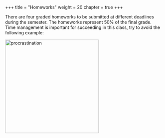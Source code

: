 +++
title = "Homeworks"
weight = 20
chapter = true
+++

There are four graded homeworks to be submitted at different deadlines during the semester. The homeworks represent 50% of the final grade. Time management is important for succeeding in this class, try to avoid the following example:

<img src="https://media.giphy.com/media/SsUnirNjTGvFm/giphy.gif" alt="procrastination" width="300px"/> 
